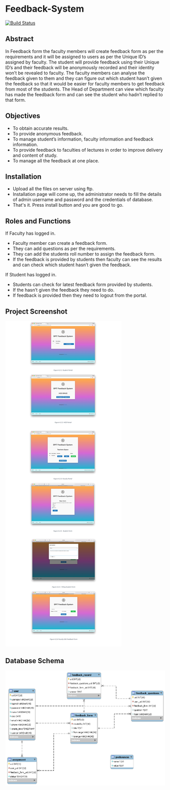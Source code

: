 # Feedback-System
[![Build Status](https://travis-ci.org/joemccann/dillinger.svg?branch=master)](https://travis-ci.org/joemccann/dillinger)
## Abstract
In Feedback form the faculty members will create feedback form as per the requirements and it
will be assigned to users as per the Unique ID’s assigned by faculty. The student will provide
feedback using their Unique ID’s and their feedback will be anonymously recorded and their identity won’t be revealed to faculty. The faculty members can analyse the feedback given to them and they can figure out which student hasn’t given the feedback so that it would be easier for faculty members to get feedback from most of the students. The Head of Department can view which faculty has made the feedback form and can see the student who hadn’t replied to that form.

## Objectives
- To obtain accurate results.
- To provide anonymous feedback.
- To manage student’s information, faculty information and feedback information.
- To provide feedback to faculties of lectures in order to improve delivery and content of study.
- To manage all the feedback at one place.

## Installation
- Upload all the files on server using ftp.
- Installation page will come up, the administrator needs to fill the details of admin username and password and the credentials of database.
- That's it. Press install button and you are good to go.

## Roles and Functions
If Faculty has logged in.
- Faculty member can create a feedback form.
- They can add questions as per the requirements.
- They can add the students roll number to assign the feedback form.
- If the feedback is provided by students then faculty can see the results and can check which student hasn’t given the feedback.

If Student has logged in.
- Students can check for latest feedback form provided by students.
- If the hasn’t given the feedback they need to do.
- If feedback is provided then they need to logout from the portal.

## Project Screenshot
![Project Screenshot](https://raw.githubusercontent.com/devangchhajed/Feedback-System/master/Database%20Design/Feedback%20SystemDocumentation-21.jpg)

## Database Schema
![Project Screenshot](https://raw.githubusercontent.com/devangchhajed/Feedback-System/master/Database%20Design/Version%202.png)
